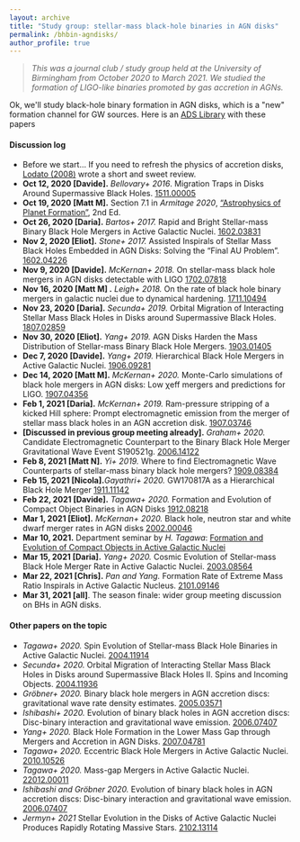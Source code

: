 ```yaml
---
layout: archive
title: "Study group: stellar-mass black-hole binaries in AGN disks"
permalink: /bhbin-agndisks/
author_profile: true
---
```


> *This was a journal club / study group held at the University of Birmingham from October 2020 to March 2021. We studied the formation of LIGO-like binaries promoted by gas accretion in AGNs.*


Ok, we'll study black-hole binary formation in AGN disks, which is a "new" formation channel for GW sources. Here is an [ADS Library](https://ui.adsabs.harvard.edu/public-libraries/QiIk9oyiRJS3uppM8OY9vg) with these papers

#### **Discussion log**

*   Before we start… If you need to refresh the physics of accretion disks, [Lodato (2008)](https://ui.adsabs.harvard.edu/abs/2008NewAR..52...21L/abstract) wrote a short and sweet review.
*   **Oct 12, 2020 \[Davide\].** _Bellovary+ 2016_. Migration Traps in Disks Around Supermassive Black Holes. [1511.00005](https://arxiv.org/abs/1511.00005)
*   **Oct 19, 2020 \[Matt M\].** Section 7.1 in _Armitage 2020_, [“Astrophysics of Planet Formation”](https://www.cambridge.org/core/books/astrophysics-of-planet-formation/B8930D0AAA52F707BDA8A33F67DEA40E), 2nd Ed.
*   **Oct 26, 2020 \[Daria\].** _Bartos+ 2017._ Rapid and Bright Stellar-mass Binary Black Hole Mergers in Active Galactic Nuclei. [1602.03831](https://arxiv.org/abs/1602.03831)
*   **Nov 2, 2020 \[Eliot\].** _Stone+ 2017._ Assisted Inspirals of Stellar Mass Black Holes Embedded in AGN Disks: Solving the “Final AU Problem”. [1602.04226](https://arxiv.org/abs/1602.04226)
*   **Nov 9, 2020 \[Davide\].** _McKernan+ 2018._ On stellar-mass black hole mergers in AGN disks detectable with LIGO [1702.07818](https://arxiv.org/abs/1702.07818)
*   **Nov 16, 2020 \[Matt M\] .** _Leigh+ 2018._ On the rate of black hole binary mergers in galactic nuclei due to dynamical hardening. [1711.10494](https://arxiv.org/abs/1711.10494)
*   **Nov 23, 2020 \[Daria\].** _Secunda+ 2019._ Orbital Migration of Interacting Stellar Mass Black Holes in Disks around Supermassive Black Holes. [1807.02859](https://arxiv.org/abs/1807.02859)
*   **Nov 30, 2020 \[Eliot\].** _Yang+ 2019._ AGN Disks Harden the Mass Distribution of Stellar-mass Binary Black Hole Mergers. [1903.01405](https://arxiv.org/abs/1903.01405)
*   **Dec 7, 2020 \[Davide\].** _Yang+ 2019._ Hierarchical Black Hole Mergers in Active Galactic Nuclei. [1906.09281](https://arxiv.org/abs/1906.09281)
*   **Dec 14, 2020 \[Matt M\].** _McKernan+ 2020._ Monte-Carlo simulations of black hole mergers in AGN disks: Low χeff mergers and predictions for LIGO. [1907.04356](https://arxiv.org/abs/1907.04356)
*   **Feb 1, 2021 \[Daria\].** _McKernan+ 2019._ Ram-pressure stripping of a kicked Hill sphere: Prompt electromagnetic emission from the merger of stellar mass black holes in an AGN accretion disk. [1907.03746](https://arxiv.org/abs/1907.03746)
*   **\[Discussed in previous group meeting already\].** _Graham+ 2020._ Candidate Electromagnetic Counterpart to the Binary Black Hole Merger Gravitational Wave Event S190521g. [2006.14122](https://arxiv.org/abs/2006.14122)
*   **Feb 8, 2021 \[Matt N\].** _Yi+ 2019._ Where to find Electromagnetic Wave Counterparts of stellar-mass binary black hole mergers? [1909.08384](https://arxiv.org/abs/1909.08384)
*   **Feb 15, 2021 \[Nicola\].**_Gayathri+ 2020._ GW170817A as a Hierarchical Black Hole Merger [1911.11142](https://arxiv.org/abs/1911.11142)
*   **Feb 22, 2021 \[Davide\].** _Tagawa+ 2020._ Formation and Evolution of Compact Object Binaries in AGN Disks [1912.08218](https://arxiv.org/abs/1912.08218)
*   **Mar 1, 2021 \[Eliot\].** _McKernan+ 2020._ Black hole, neutron star and white dwarf merger rates in AGN disks [2002.00046](https://arxiv.org/abs/2002.00046)
*   **Mar 10, 2021.** Department seminar by _H. Tagawa_: [Formation and Evolution of Compact Objects in Active Galactic Nuclei](http://talks.bham.ac.uk/talk/index/4341)
*   **Mar 15, 2021 \[Daria\].** _Yang+ 2020._ Cosmic Evolution of Stellar-mass Black Hole Merger Rate in Active Galactic Nuclei. [2003.08564](https://arxiv.org/abs/2003.08564)
*   **Mar 22, 2021 \[Chris\].** _Pan and Yang._ Formation Rate of Extreme Mass Ratio Inspirals in Active Galactic Nucleus. [2101.09146](https://arxiv.org/abs/2101.09146)
*   **Mar 31, 2021 \[all\]**. The season finale: wider group meeting discussion on BHs in AGN disks.

#### **Other papers** on the topic

*   _Tagawa+ 2020._ Spin Evolution of Stellar-mass Black Hole Binaries in Active Galactic Nuclei. [2004.11914](https://arxiv.org/abs/2004.11914)
*   _Secunda+ 2020._ Orbital Migration of Interacting Stellar Mass Black Holes in Disks around Supermassive Black Holes II. Spins and Incoming Objects. [2004.11936](https://arxiv.org/abs/2004.11936)
*   _Gröbner+ 2020._ Binary black hole mergers in AGN accretion discs: gravitational wave rate density estimates. [2005.03571](https://arxiv.org/abs/2005.03571)
*   _Ishibashi+ 2020._ Evolution of binary black holes in AGN accretion discs: Disc-binary interaction and gravitational wave emission. [2006.07407](https://arxiv.org/abs/2006.07407)
*   _Yang+ 2020._ Black Hole Formation in the Lower Mass Gap through Mergers and Accretion in AGN Disks. [2007.04781](https://arxiv.org/abs/2007.04781)
*   _Tagawa+ 2020._ Eccentric Black Hole Mergers in Active Galactic Nuclei. [2010.10526](https://arxiv.org/abs/2010.10526)
*   _Tagawa+ 2020._ Mass-gap Mergers in Active Galactic Nuclei. [22012.00011](https://arxiv.org/abs/2012.00011)
*   _Ishibashi and Gröbner 2020._ Evolution of binary black holes in AGN accretion discs: Disc-binary interaction and gravitational wave emission. [2006.07407](https://arxiv.org/abs/2006.07407)
*   _Jermyn+ 2021_ Stellar Evolution in the Disks of Active Galactic Nuclei Produces Rapidly Rotating Massive Stars. [2102.13114](https://arxiv.org/abs/2102.13114)